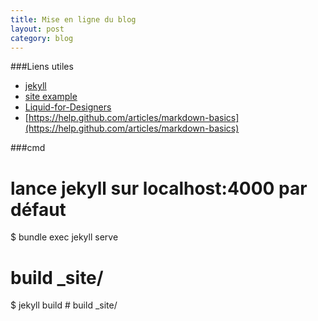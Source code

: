 ```yaml
---
title: Mise en ligne du blog
layout: post
category: blog
---
```


###Liens utiles

* [jekyll](http://jekyllrb.com/docs/sites/)
* [site example](https://github.com/qrush/qrush.github.com/tree/master/_posts)
* [Liquid-for-Designers](https://github.com/Shopify/liquid/wiki/Liquid-for-Designers)
* [https://help.github.com/articles/markdown-basics](https://help.github.com/articles/markdown-basics)

###cmd

# lance jekyll sur localhost:4000 par défaut
$ bundle exec jekyll serve

# build _site/
$ jekyll build # build _site/